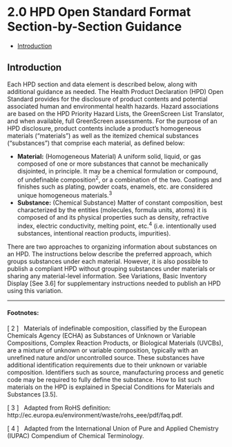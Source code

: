 # 2.0 HPD Open Standard Format Section-by-Section Guidance

- [Introduction](#introduction)

<a name="introduction"></a>
## Introduction

Each HPD section and data element is described below, along with additional guidance as needed.
The Health Product Declaration (HPD) Open Standard provides for the disclosure of product contents and potential associated human and environmental health hazards. Hazard associations are based on the HPD Priority Hazard Lists, the GreenScreen List Translator, and when available, full GreenScreen assessments.
For the purpose of an HPD disclosure, product contents include a product’s homogeneous materials (“materials”) as well as the itemized chemical substances (“substances”) that comprise each material, as defined below:

* **Material:** (Homogeneous Material) A uniform solid, liquid, or gas composed of one or more substances that cannot be mechanically disjointed, in principle. It may be a chemical formulation or compound, of undefinable composition<sup>2</sup>, or a combination of the two. Coatings and finishes such as plating, powder coats, enamels, etc. are considered unique homogeneous materials.<sup>3</sup>
* **Substance:** (Chemical Substance) Matter of constant composition, best characterized by the entities (molecules, formula units, atoms) it is composed of and its physical properties such as density, refractive index, electric conductivity, melting point, etc.<sup>4</sup> (i.e. intentionally used substances, intentional reaction products, impurities).

There are two approaches to organizing information about substances on an HPD. The instructions below describe the preferred approach, which groups substances under each material. However, it is also possible to publish a compliant HPD without grouping substances under materials or sharing any material-level information. See Variations, Basic Inventory Display [See 3.6] for supplementary instructions needed to publish an HPD using this variation.

<hr>

<div class="callout-block callout-info">
    <div class="icon-holder">
        <i class="fas fa-info-circle"></i>
    </div>
    <div class="content">
        <h4 class="callout-title">Footnotes:</h4>
        <p>[ 2 ] &nbsp; Materials of indefinable composition, classified by the European Chemicals Agency (ECHA) as Substances of Unknown or Variable
Compositions, Complex Reaction Products, or Biological Materials (UVCBs), are a mixture of unknown or variable composition, typically with an
unrefined nature and/or uncontrolled source. These substances have additional identification requirements due to their unknown or variable
composition. Identifiers such as source, manufacturing process and genetic code may be required to fully define the substance. How to list such
materials on the HPD is explained in Special Conditions for Materials and Substances [3.5].</p>
        <p>[ 3 ] &nbsp; Adapted from RoHS definition: http://ec.europa.eu/environment/waste/rohs_eee/pdf/faq.pdf.</p>
        <p>[ 4 ] &nbsp; Adapted from the International Union of Pure and Applied Chemistry (IUPAC) Compendium of Chemical Terminology.</p>
    </div>
</div>
